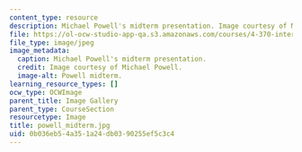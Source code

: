 ```yaml
---
content_type: resource
description: Michael Powell's midterm presentation. Image courtesy of Michael Powell.
file: https://ol-ocw-studio-app-qa.s3.amazonaws.com/courses/4-370-interrogative-design-workshop-fall-2005/0b036eb54a351a24db0390255ef5c3c4_powell_midterm.jpg
file_type: image/jpeg
image_metadata:
  caption: Michael Powell's midterm presentation.
  credit: Image courtesy of Michael Powell.
  image-alt: Powell midterm.
learning_resource_types: []
ocw_type: OCWImage
parent_title: Image Gallery
parent_type: CourseSection
resourcetype: Image
title: powell_midterm.jpg
uid: 0b036eb5-4a35-1a24-db03-90255ef5c3c4
---
```

